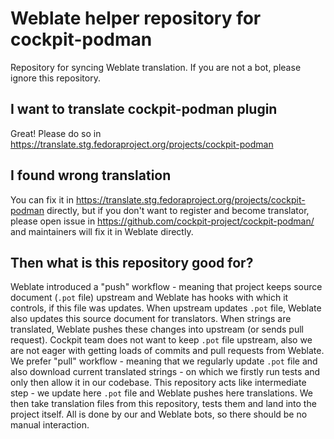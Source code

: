 # Weblate helper repository for cockpit-podman

Repository for syncing Weblate translation. If you are not a bot, please ignore this repository.

## I want to translate cockpit-podman plugin
Great! Please do so in https://translate.stg.fedoraproject.org/projects/cockpit-podman

## I found wrong translation
You can fix it in https://translate.stg.fedoraproject.org/projects/cockpit-podman directly, but if you don't want
to register and become translator, please open issue in https://github.com/cockpit-project/cockpit-podman/ and maintainers
will fix it in Weblate directly.

## Then what is this repository good for?
Weblate introduced a "push" workflow - meaning that project keeps source document (`.pot` file) upstream and Weblate has hooks
with which it controls, if this file was updates. When upstream updates `.pot` file, Weblate also updates this source document
for translators. When strings are translated, Weblate pushes these changes into upstream (or sends pull request).
Cockpit team does not want to keep `.pot` file upstream, also we are not eager with getting loads of commits and pull requests
from Weblate. We prefer "pull" workflow - meaning that we regularly update `.pot` file and also download current translated
strings - on which we firstly run tests and only then allow it in our codebase.
This repository acts like intermediate step - we update here `.pot` file and Weblate pushes here translations. We then take
translation files from this repository, tests them and land into the project itself.
All is done by our and Weblate bots, so there should be no manual interaction.
